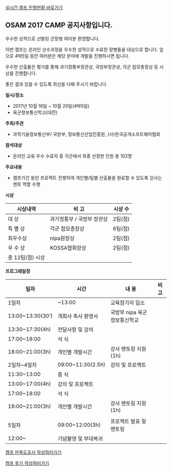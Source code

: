 [ 실시간 캠프 진행현황 바로가기](https://osam2017.github.io/notice/)

## OSAM 2017 CAMP 공지사항입니다.

우수한 성적으로 선발된 군장병 여러분 환영합니다.

이번 캠프는 온라인 선수과정을 우수한 성적으로 수료한 장병들을 대상으로 합니다. 앞으로 4박5일 동안 여러분은 해당 분야에 개발을 진행하시면 됩니다.

우수한 산출물은 평가를 통해 과기정통부장관상, 국방부장관상, 각군 참모총장상 등 시상을 진행합니다.

좋은 결과 있을 수 있도록 최선을 다해 주시기 바랍니다.



**일시/장소**

- 2017년 10월 16일 ~ 10월 20일(4박5일)
- 육군정보통신학교(대전)



**주최/주관**

- 과학기술정보통신부/ 국방부, 정보통신산업진흥원, (사)한국공개소프트웨어협회



**참석대상**

- 온라인 교육 우수 수료자 중 각군에서 최종 선정한 인원 총 102명



**주요내용**

- 캠프기간 동안 프로젝트 진행하여 개인별/팀별 산출물을 완료할 수 있도록 강사는 멘토 역할 수행



**시상**

| 시상내역        | 비   고           | 시상 수  |
| ----------- | --------------- | ----- |
| 대    상      | 과기정통부 / 국방부 장관상 | 2팀(점) |
| 특 별 상       | 각군 참모총장상        | 6팀(점) |
| 최우수상        | nipa원장상         | 2팀(점) |
| 우 수 상       | KOSSA협회장상       | 2팀(점) |
| 총 12팀(점) 시상 |                 |       |



**프로그래일정**

| 일자               | 시간                                       | 내    용                                   | 비   고 |
| ---------------- | ---------------------------------------- | ---------------------------------------- | ----- |
| 1일차              | ~13:00                                   | 교육참가자 입소                                 |       |
| 13:00~13:30(30‘) | 개회사                     축사                      환영사 | 국방부                             nipa                                           육군정보통신학교 |       |
| 13:30~17:30(4h)  | 전달사항 및 강의                                |                                          |       |
| 17:00~18:00      | 석  식                                     |                                          |       |
| 18:00~21:00(3h)  | 개인별 개발시간                                 | 강사 멘토링 지원(1h)                            |       |
| 2일차~4일차          | 09:00~11:30(2.5h)                        | 강의 및 프로젝트                                |       |
| 11:30~13:00      | 중  식                                     |                                          |       |
| 13:00~17:00(4h)  | 강의 및 프로젝트                                |                                          |       |
| 17:00~18:00      | 석  식                                     |                                          |       |
| 18:00~21:00(3h)  | 개인별 개발시간                                 | 강사 멘토링 지원(1h)                            |       |
|                  |                                          |                                          |       |
| 5일차              | 09:00~12:00(3h)                          | 프로젝트 발표 및 멘토링                            |       |
| 12:00~           | 기념촬영 및 부대복귀                              |                                          |       |


[캠프 만족도조사 작성하러가기](https://docs.google.com/forms/d/1xQWrnbkl9kOmG9zwuQ8Va6QfoaFB5uIQo8PgVa18zK0/)

[캠프 후기 작성하러가기](http://osam.oss.kr/board/index.jsp?code=camp2017)


